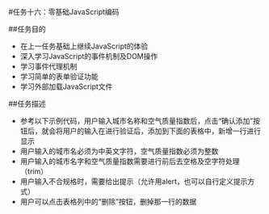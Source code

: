 #任务十六：零基础JavaScript编码

##任务目的

- 在上一任务基础上继续JavaScript的体验
- 深入学习JavaScript的事件机制及DOM操作
- 学习事件代理机制
- 学习简单的表单验证功能
- 学习外部加载JavaScript文件

##任务描述

- 参考以下示例代码，用户输入城市名称和空气质量指数后，点击“确认添加”按钮后，就会将用户的输入在进行验证后，添加到下面的表格中，新增一行进行显示
- 用户输入的城市名必须为中英文字符，空气质量指数必须为整数
- 用户输入的城市名字和空气质量指数需要进行前后去空格及空字符处理（trim）
- 用户输入不合规格时，需要给出提示（允许用alert，也可以自行定义提示方式）
- 用户可以点击表格列中的“删除”按钮，删掉那一行的数据